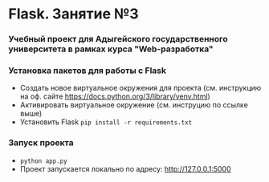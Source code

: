 # Flask. Занятие №3 
### Учебный проект для Адыгейского государственного университета в рамках курса "Web-разработка"

### Установка пакетов для работы с Flask
- Создать новое виртуальное окружения для проекта (см. инструкцию на оф. сайте https://docs.python.org/3/library/venv.html)
- Активировать виртуальное окружение (см. инструцию по ссылке выше)
- Установить Flask `pip install -r requirements.txt`

### Запуск проекта
- `python app.py`
- Проект запускается локально по адресу: http://127.0.0.1:5000 